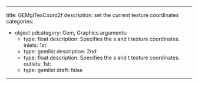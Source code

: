 
---
title: GEMglTexCoord2f
description: set the current texture coordinates
categories:
  - object
pdcategory: Gem, Graphics
arguments:
    - type: float
      description: Specifies the s and t texture coordinates.
inlets:
  1st:
    - type: gemlist
      description:
  2nd:
    - type: float
      description: Specifies the s and t texture coordinates.
outlets:
  1st:
    - type: gemlist
draft: false
---

